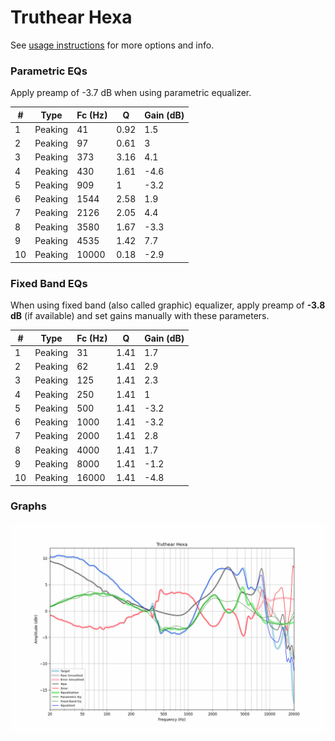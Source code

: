 # Truthear Hexa
See [usage instructions](https://github.com/jaakkopasanen/AutoEq#usage) for more options and info.

### Parametric EQs
Apply preamp of -3.7 dB when using parametric equalizer.

|   # | Type    |   Fc (Hz) |    Q |   Gain (dB) |
|-----|---------|-----------|------|-------------|
|   1 | Peaking |        41 | 0.92 |         1.5 |
|   2 | Peaking |        97 | 0.61 |         3   |
|   3 | Peaking |       373 | 3.16 |         4.1 |
|   4 | Peaking |       430 | 1.61 |        -4.6 |
|   5 | Peaking |       909 | 1    |        -3.2 |
|   6 | Peaking |      1544 | 2.58 |         1.9 |
|   7 | Peaking |      2126 | 2.05 |         4.4 |
|   8 | Peaking |      3580 | 1.67 |        -3.3 |
|   9 | Peaking |      4535 | 1.42 |         7.7 |
|  10 | Peaking |     10000 | 0.18 |        -2.9 |

### Fixed Band EQs
When using fixed band (also called graphic) equalizer, apply preamp of **-3.8 dB** (if available) and set gains manually with these parameters.

|   # | Type    |   Fc (Hz) |    Q |   Gain (dB) |
|-----|---------|-----------|------|-------------|
|   1 | Peaking |        31 | 1.41 |         1.7 |
|   2 | Peaking |        62 | 1.41 |         2.9 |
|   3 | Peaking |       125 | 1.41 |         2.3 |
|   4 | Peaking |       250 | 1.41 |         1   |
|   5 | Peaking |       500 | 1.41 |        -3.2 |
|   6 | Peaking |      1000 | 1.41 |        -3.2 |
|   7 | Peaking |      2000 | 1.41 |         2.8 |
|   8 | Peaking |      4000 | 1.41 |         1.7 |
|   9 | Peaking |      8000 | 1.41 |        -1.2 |
|  10 | Peaking |     16000 | 1.41 |        -4.8 |

### Graphs
![](./Truthear%20Hexa.png)
